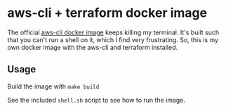 # aws-cli + terraform docker image

The official [aws-cli docker image](https://hub.docker.com/r/amazon/aws-cli)
keeps killing my terminal. It's built such that you can't run a shell on it,
which I find very frustrating. So, this is my own docker image with the aws-cli
and terraform installed.

## Usage

Build the image with `make build`

See the included `shell.sh` script to see how to run the image.
